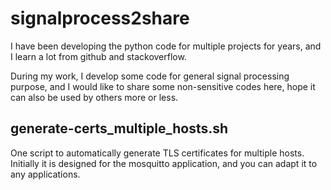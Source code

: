 # signalprocess2share
I have been developing the python code for multiple projects for years, and I learn a lot from github and stackoverflow. 

During my work, I develop some code for general signal processing purpose, and I would like to share some non-sensitive codes here,  hope it can also be used by others more or less.

## generate-certs_multiple_hosts.sh
One script to automatically generate TLS certificates for multiple hosts. Initially it is designed for the mosquitto application, and you can adapt it to any applications.

